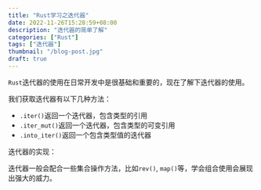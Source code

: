 ```yaml
---
title: "Rust学习之迭代器"
date: 2022-11-26T15:28:59+08:00
description: "迭代器的简单了解"
categories: ["Rust"]
tags: ["迭代器"]
thumbnail: "/blog-post.jpg"
draft: true
---
```


`Rust`迭代器的使用在日常开发中是很基础和重要的，现在了解下迭代器的使用。

我们获取迭代器有以下几种方法：

- `.iter()`返回一个迭代器，包含类型的引用
- `.iter_mut()`返回一个迭代器，包含类型的可变引用
- `.into_iter()`返回一个包含类型值的迭代器

迭代器的实现：

迭代器一般会配合一些集合操作方法，比如`rev()`, `map()`等，学会组合使用会展现出强大的威力。
